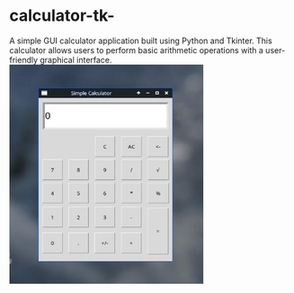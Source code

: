 # calculator-tk-
A simple GUI calculator application built using Python and Tkinter. This calculator allows users to perform basic arithmetic operations with a user-friendly graphical interface.
<img src="https://github.com/georgegozal//calculator-tk/blob/main/calculator.jpg" width="345" >
